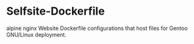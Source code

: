 # Selfsite-Dockerfile
alpine nginx Website Dockerfile configurations that host files for Gentoo GNU/Linux deployment.
